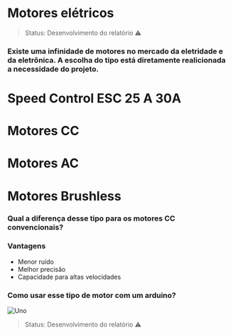 # Motores elétricos
> Status: Desenvolvimento do relatório ⚠️
### Existe uma infinidade de motores no mercado da eletridade e da eletrônica. A escolha do tipo está diretamente realicionada a necessidade do projeto.
# Speed Control ESC 25 A 30A
### 

# Motores CC

# Motores AC

# Motores Brushless

### Qual a diferença desse tipo para os motores CC convencionais?

### Vantagens

+ Menor ruído
+ Melhor precisão
+ Capacidade para altas velocidades

### Como usar esse tipo de motor com um arduino?

![Uno](https://github.com/Gustavo-Guilherme-Wanderley/MotorBrushless/assets/77367556/8c2e90bb-4a35-4c05-84dd-093604007c7f)

> Status: Desenvolvimento do relatório ⚠️
